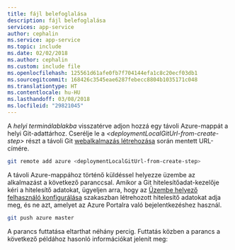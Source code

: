 ```yaml
---
title: fájl belefoglalása
description: fájl belefoglalása
services: app-service
author: cephalin
ms.service: app-service
ms.topic: include
ms.date: 02/02/2018
ms.author: cephalin
ms.custom: include file
ms.openlocfilehash: 125561d61afe0fb7f704144efa1c8c20ecf03db1
ms.sourcegitcommit: 168426c3545eae6287febecc8804b1035171c048
ms.translationtype: HT
ms.contentlocale: hu-HU
ms.lasthandoff: 03/08/2018
ms.locfileid: "29821045"
---
```

A _helyi terminálablakba_ visszatérve adjon hozzá egy távoli Azure-mappát a helyi Git-adattárhoz. Cserélje le a _&lt;deploymentLocalGitUrl-from-create-step>_ részt a távoli Git [webalkalmazás létrehozása](#create) során mentett URL-címére.

```bash
git remote add azure <deploymentLocalGitUrl-from-create-step>
```

A távoli Azure-mappához történő küldéssel helyezze üzembe az alkalmazást a következő paranccsal. Amikor a Git hitelesítőadat-kezelője kéri a hitelesítő adatokat, ügyeljen arra, hogy az [Üzembe helyező felhasználó konfigurálása](#configure-a-deployment-user) szakaszban létrehozott hitelesítő adatokat adja meg, és ne azt, amelyet az Azure Portalra való bejelentkezéshez használ.

```bash
git push azure master
```

A parancs futtatása eltarthat néhány percig. Futtatás közben a parancs a következő példához hasonló információkat jelenít meg:
